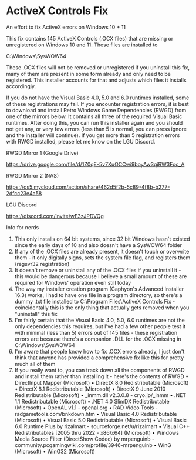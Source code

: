 # ActiveX Controls Fix
An effort to fix ActiveX errors on Windows 10 + 11

This fix contains 145 ActiveX Controls (.OCX files) that are missing or unregistered on Windows 10 and 11. These files are installed to 

C:\Windows\SysWOW64

These .OCX files will not be removed or unregistered if you uninstall this fix, many of them are present in some form already and only need to be registered. This installer accounts for that and adjusts which files it installs accordingly.

If you do not have the Visual Basic 4.0, 5.0 and 6.0 runtimes installed, some of these registrations may fail. If you encounter registration errors, it is best to download and install Retro Windows Game Dependencies (RWGD) from one of the mirrors below. It contains all three of the required Visual Basic runtimes. After doing this, you can run this installer again and you should not get any, or very few errors (less than 5 is normal, you can press ignore and the installer will continue). If you get more than 5 registration errors with RWGD installed, please let me know on the LGU Discord.

RWGD Mirror 1 (Google Drive)

https://drive.google.com/file/d/1Z0qE-5v7XuOCCwi9boyAw3qiRW3Foc_A

RWGD Mirror 2 (NAS)

https://os5.mycloud.com/action/share/462d5f2b-5c89-4f8b-b277-2dfcc23e4a58

LGU Discord

https://discord.com/invite/wF3zJPDVQg


Info for nerds

1. This only installs on 64 bit systems, since 32 bit Windows hasn't existed since the early days of 10 and also doesn't have a SysWOW64 folder
2. If any of the .OCX files are already present, it doesn't touch or overwrite them - it only digitally signs, sets the system file flag, and registers them (regsvr32 registration)
3. It doesn't remove or uninstall any of the .OCX files if you uninstall it - this would be dangerous because I believe a small amount of these are required for Windows' operation even still today
4. The way my installer creation program (Caphyon's Advanced Installer 16.3) works, I had to have one file in a program directory, so there's a dummy .txt file installed to C:\Program Files\ActiveX Controls Fix - coincidentally this is the only thing that actually gets removed when you "uninstall" this fix
5. I'm fairly certain that the Visual Basic 4.0, 5.0, 6.0 runtimes are not the only dependencies this requires, but I've had a few other people test it with minimal (less than 5) errors out of 145 files - these registration errors are because there's a companion .DLL for the .OCX missing in C:\Windows\SysWOW64
6. I'm aware that people know how to fix .OCX errors already, I just don't think that anyone has provided a comprehensive fix like this for pretty much all of them
7. If you really want to, you can track down all the components of RWGD and install them rather than installing it - here's the contents of RWGD
   • DirectInput Mapper (Microsoft)
   • DirectX 8.0 Redistributable (Microsoft)
   • DirectX 8.1 Redistributable (Microsoft)
   • DirectX 9 June 2010 Redistributable (Microsoft)
   • _inmm.dll v2.3.0.8 - cryo.jp/_inmm
   • .NET 1.1 Redistributable (Microsoft)
   • .NET 4.0 SlimDX Redistributable (Microsoft)
   • OpenAL v1.1 - openal.org
   • RAD Video Tools - radgametools.com/bnkdown.htm
   • Visual Basic 4.0 Redistributable (Microsoft)
   • Visual Basic 5.0 Redistributable (Microsoft)
   • Visual Basic 6.0 Runtime Plus by rizalmart - sourceforge.net/u/rizalmart
   • Visual C++ Redistributables [2005 thru 2022 - x86/x64] (Microsoft)
   • Windows Media Source Filter (DirectShow Codec) by mrpenguinb - community.pcgamingwiki.com/profile/3946-mrpenguinb
   • WinG (Microsoft)
   • WinG32 (Microsoft)
